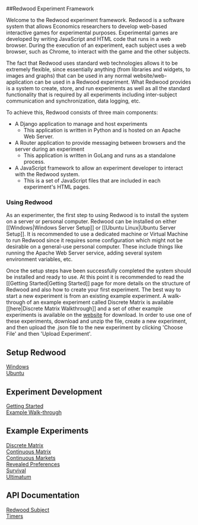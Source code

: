 ##Redwood Experiment Framework

Welcome to the Redwood experiment framework. Redwood is a software system that allows Economics researchers to develop web-based interactive games for experimental purposes. Experimental games are developed by writing JavaScript and HTML code that runs in a web browser. During the execution of an experiment, each subject uses a web browser, such as Chrome, to interact with the game and the other subjects.

The fact that Redwood uses standard web technologies allows it to be extremely flexible, since essentially anything (from libraries and widgets, to images and graphs) that can be used in any normal website/web-application can be used in a Redwood experiment. What Redwood provides is a system to create, store, and run experiments as well as all the standard functionality that is required by all experiments including inter-subject communication and synchronization, data logging, etc.

To achieve this, Redwood consists of three main components:
  * A Django application to manage and host experiments
    * This application is written in Python and is hosted on an Apache Web Server.
  * A Router application to provide messaging between browsers and the server during an experiment
    * This application is written in GoLang and runs as a standalone process.
  * A JavaScript framework to allow an experiment developer to interact with the Redwood system.
    * This is a set of JavaScript files that are included in each experiment's HTML pages.

### Using Redwood
As an experimenter, the first step to using Redwood is to install the system on a server or personal computer. Redwood can be installed on either [[Windows|Windows Server Setup]] or [[Ubuntu Linux|Ubuntu Server Setup]]. It is recommended to use a dedicated machine or Virtual Machine to run Redwood since it requires some configuration which might not be desirable on a general-use personal computer. These include things like running the Apache Web Server service, adding several system environment variables, etc.

Once the setup steps have been successfully completed the system should be installed and ready to use. At this point it is recommended to read the [[Getting Started|Getting Started]] page for more details on the structure of Redwood and also how to create your first experiment. The best way to start a new experiment is from an existing example experiment. A walk-through of an example experiment called Discrete Matrix is available [[here|Discrete Matrix Walkthrough]] and a set of other example experiments is available on the [website](http://redwoodadmin.github.io/RedwoodFramework/) for download. In order to use one of these experiments, download and unzip the file, create a new experiment, and then upload the .json file to the new experiment by clicking 'Choose File' and then 'Upload Experiment'. 

## Setup Redwood
[Windows](https://github.com/RedwoodAdmin/RedwoodFramework/wiki/Windows-Server-Setup)  
[Ubuntu](https://github.com/RedwoodAdmin/RedwoodFramework/wiki/Ubuntu-Server-Setup)

## Experiment Development
[Getting Started](https://github.com/RedwoodAdmin/RedwoodFramework/wiki/Getting-Started)  
[Example Walk-through](https://github.com/RedwoodAdmin/RedwoodFramework/wiki/Discrete-Matrix-Walkthrough)  

## Example Experiments
[Discrete Matrix](https://github.com/RedwoodAdmin/RedwoodFramework/wiki/Discrete-Matrix)  
[Continuous Matrix](https://github.com/RedwoodAdmin/RedwoodFramework/wiki/Continuous-Matrix)  
[Continuous Markets](https://github.com/RedwoodAdmin/RedwoodFramework/wiki/Continuous-Markets)  
[Revealed Preferences](https://github.com/RedwoodAdmin/RedwoodFramework/wiki/Revealed-Preferences)  
[Survival](https://github.com/RedwoodAdmin/RedwoodFramework/wiki/Survival)  
[Ultimatum](https://github.com/RedwoodAdmin/RedwoodFramework/wiki/Ultimatum)  

## API Documentation
[Redwood Subject](https://github.com/RedwoodAdmin/RedwoodFramework/wiki/Redwood-Subject)  
[Timers](https://github.com/RedwoodAdmin/RedwoodFramework/wiki/Timers)  
